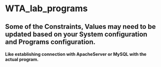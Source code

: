 # WTA_lab_programs

## 
## Some of the Constraints, Values may need to be updated based on your System configuration and Programs configuration.

#### Like establishing connection with ApacheServer or MySQL with the actual program.
